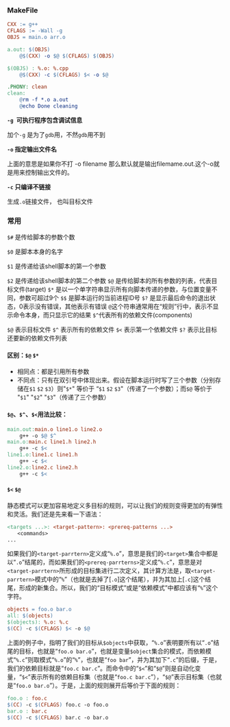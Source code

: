 ### MakeFile

```makefile
CXX := g++
CFLAGS := -Wall -g
OBJS = main.o arr.o

a.out: $(OBJS)
	@$(CXX) -o $@ $(CFLAGS) $(OBJS)

$(OBJS) : %.o: %.cpp
	@$(CXX) -c $(CFLAGS) $< -o $@

.PHONY: clean
clean:
	@rm -f *.o a.out
	@echo Done cleaning
```



**`-g `可执行程序包含调试信息**

加个`-g` 是为了`gdb`用，不然`gdb`用不到



**`-o` 指定输出文件名**

上面的意思是如果你不打 -o filename 那么默认就是输出filemame.out.这个-o就是用来控制输出文件的。



**`-c` 只编译不链接**

生成`.o`链接文件， 也叫目标文件



### 常用

`$#` 是传给脚本的参数个数

`$0` 是脚本本身的名字

`$1` 是传递给该shell脚本的第一个参数

`$2` 是传递给该shell脚本的第二个参数
`$@` 是传给脚本的所有参数的列表，代表目标文件(target) 
`$*` 是以一个单字符串显示所有向脚本传递的参数，与位置变量不同，参数可超过9个
`$$` 是脚本运行的当前进程ID号
`$?` 是显示最后命令的退出状态，0表示没有错误，其他表示有错误
`@`这个符串通常用在“规则”行中，表示不显示命令本身，而只显示它的结果
 `$^`代表所有的依赖文件(components)



`$@`  表示目标文件
`$^`  表示所有的依赖文件
`$<`  表示第一个依赖文件
`$?`  表示比目标还要新的依赖文件列表



#### 区别：`$@` `$*`

- 相同点：都是引用所有参数
- 不同点：只有在双引号中体现出来。假设在脚本运行时写了三个参数（分别存储在`$1` `$2` `$3`）则"`$*`" 等价于 “`$1` `$2` `$3`"（传递了一个参数）；而`$@` 等价于 "`$1`" "`$2`" "`$3`"（传递了三个参数）



#### `$@`、`$^`、`$<`用法比较：

```makefile
main.out:main.o line1.o line2.o
	g++ -o $@ $^
main.o:main.c line1.h line2.h
	g++ -c $<
line1.o:line1.c line1.h
	g++ -c $<
line2.o:line2.c line2.h
	g++ -c $<
```



#### `$<`   `$@`

静态模式可以更加容易地定义多目标的规则，可以让我们的规则变得更加的有弹性和灵活。我们还是先来看一下语法：

```makefile
<targets ...>: <target-pattern>: <prereq-patterns ...>
　　<commands>
...
```



如果我们的`<target-parrtern>`定义成“`%.o`”，意思是我们的`<target>`集合中都是以“`.o`”结尾的，而如果我们的`<prereq-parrterns>`定义成“`%.c`”，意思是对`<target-parrtern>`所形成的目标集进行二次定义，其计算方法是，取`<target-parrtern>`模式中的“`%`”（也就是去掉了[`.o`]这个结尾），并为其加上[`.c`]这个结尾，形成的新集合。所以，我们的“目标模式”或是“依赖模式”中都应该有“`%`”这个字符。



```makefile
objects = foo.o bar.o
all: $(objects)
$(objects): %.o: %.c
$(CC) -c $(CFLAGS) $< -o $@
```

上面的例子中，指明了我们的目标从`$objects`中获取，“`%.o`”表明要所有以“`.o`”结尾的目标，也就是“`foo.o bar.o`”，也就是变量`$object`集合的模式，而依赖模式“`%.c`”则取模式“`%.o`”的“`%`”，也就是“`foo bar`”，并为其加下“`.c`”的后缀，于是，我们的依赖目标就是“`foo.c bar.c`”。而命令中的“`$<`”和“`$@`”则是自动化变量，“`$<`”表示所有的依赖目标集（也就是“`foo.c bar.c`”），“`$@`”表示目标集（也就是“`foo.o bar.o`”）。于是，上面的规则展开后等价于下面的规则：

```makefile
foo.o : foo.c
$(CC) -c $(CFLAGS) foo.c -o foo.o
bar.o : bar.c
$(CC) -c $(CFLAGS) bar.c -o bar.o
```

